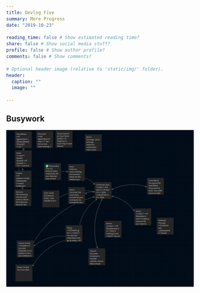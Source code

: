 ```yaml
---
title: Devlog Five
summary: More Progress
date: "2019-10-23"

reading_time: false # Show estimated reading time?
share: false # Show social media stuff?
profile: false # Show author profile?
comments: false # Show comments?

# Optional header image (relative to 'static/img/' folder).
header:
  caption: ""
  image: ""
 
---  
```

 
## Busywork


![Example image](/static/img/DevlogFive.png)
